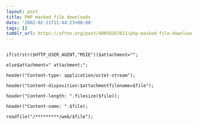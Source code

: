 ```yaml
---
layout: post
title: PHP masked file downloads
date: '2002-02-21T11:44:23+00:00'
tags: []
tumblr_url: https://aftnn.org/post/48058167611/php-masked-file-downloads
---
```

<p><code>
if(strstr($HTTP_USER_AGENT,"MSIE"))$attachment="";<br/>
else$attachment=" attachment;";<br/>
header("Content-type: application/octet-stream");<br/>
header("Content-disposition:$attachmentfilename=$file");<br/>
header("Content-length: ".filesize($file));<br/>
header("Content-name: ".$file);<br/>
readfile("/*********/web/$file");<br/>
</code></p>
